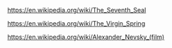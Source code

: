 
https://en.wikipedia.org/wiki/The_Seventh_Seal

https://en.wikipedia.org/wiki/The_Virgin_Spring

https://en.wikipedia.org/wiki/Alexander_Nevsky_(film)